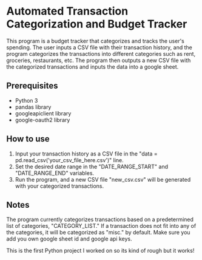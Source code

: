 # Automated Transaction Categorization and Budget Tracker

This program is a budget tracker that categorizes and tracks the user's spending. The user inputs a CSV file with their transaction history, and the program categorizes the transactions into different categories such as rent, groceries, restaurants, etc. The program then outputs a new CSV file with the categorized transactions and inputs the data into a google sheet.

## Prerequisites
- Python 3
- pandas library
- googleapiclient library
- google-oauth2 library

## How to use
1. Input your transaction history as a CSV file in the "data = pd.read_csv('your_csv_file_here.csv')" line.
2. Set the desired date range in the "DATE_RANGE_START" and "DATE_RANGE_END" variables.
3. Run the program, and a new CSV file "new_csv.csv" will be generated with your categorized transactions.

## Notes
The program currently categorizes transactions based on a predetermined list of categories, "CATEGORY_LIST."
If a transaction does not fit into any of the categories, it will be categorized as "misc." by default. Make sure you add you own google sheet id and google api keys.

This is the first Python project I worked on so its kind of rough but it works!
